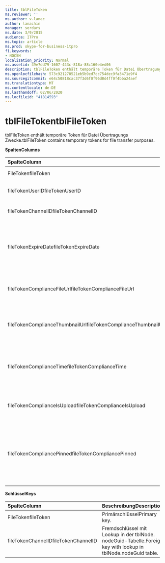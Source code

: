 ```yaml
---
title: tblFileToken
ms.reviewer: ''
ms.author: v-lanac
author: lanachin
manager: serdars
ms.date: 3/9/2015
audience: ITPro
ms.topic: article
ms.prod: skype-for-business-itpro
f1.keywords:
- NOCSH
localization_priority: Normal
ms.assetid: 49e7dd79-1607-443c-818a-88c160e4ed06
description: tblFileToken enthält temporäre Token für Datei Übertragungs Zwecke.
ms.openlocfilehash: 573c921278521eb5b9ed7cc754dec9fa3471e9f4
ms.sourcegitcommit: e64c50818cac37f3d6f0f96d0d4ff0f4bba24aef
ms.translationtype: MT
ms.contentlocale: de-DE
ms.lasthandoff: 02/06/2020
ms.locfileid: "41814593"
---
```

# <a name="tblfiletoken"></a><span data-ttu-id="630ac-103">tblFileToken</span><span class="sxs-lookup"><span data-stu-id="630ac-103">tblFileToken</span></span>
 
<span data-ttu-id="630ac-104">tblFileToken enthält temporäre Token für Datei Übertragungs Zwecke.</span><span class="sxs-lookup"><span data-stu-id="630ac-104">tblFileToken contains temporary tokens for file transfer purposes.</span></span>
  
<span data-ttu-id="630ac-105">**Spalten**</span><span class="sxs-lookup"><span data-stu-id="630ac-105">**Columns**</span></span>

|<span data-ttu-id="630ac-106">**Spalte**</span><span class="sxs-lookup"><span data-stu-id="630ac-106">**Column**</span></span>|<span data-ttu-id="630ac-107">**Typ**</span><span class="sxs-lookup"><span data-stu-id="630ac-107">**Type**</span></span>|<span data-ttu-id="630ac-108">**Beschreibung**</span><span class="sxs-lookup"><span data-stu-id="630ac-108">**Description**</span></span>|
|:-----|:-----|:-----|
|<span data-ttu-id="630ac-109">FileToken</span><span class="sxs-lookup"><span data-stu-id="630ac-109">fileToken</span></span>  <br/> |<span data-ttu-id="630ac-110">nvarchar (50); nicht NULL</span><span class="sxs-lookup"><span data-stu-id="630ac-110">nvarchar (50), not null</span></span>  <br/> |<span data-ttu-id="630ac-111">Eindeutiges Token (eine GUID).</span><span class="sxs-lookup"><span data-stu-id="630ac-111">Unique token (a GUID).</span></span>  <br/> |
|<span data-ttu-id="630ac-112">fileTokenUserID</span><span class="sxs-lookup"><span data-stu-id="630ac-112">fileTokenUserID</span></span>  <br/> |<span data-ttu-id="630ac-113">int, nicht NULL</span><span class="sxs-lookup"><span data-stu-id="630ac-113">int, not null</span></span>  <br/> |<span data-ttu-id="630ac-114">Die ID des Prinzipals, der die Datei übertragen wird.</span><span class="sxs-lookup"><span data-stu-id="630ac-114">ID of the principal that is transferring the file.</span></span>  <br/> |
|<span data-ttu-id="630ac-115">fileTokenChannelID</span><span class="sxs-lookup"><span data-stu-id="630ac-115">fileTokenChannelID</span></span>  <br/> |<span data-ttu-id="630ac-116">GUID, nicht NULL</span><span class="sxs-lookup"><span data-stu-id="630ac-116">GUID, not null</span></span>  <br/> |<span data-ttu-id="630ac-117">GUID des Chatroom-Knotens.</span><span class="sxs-lookup"><span data-stu-id="630ac-117">GUID of the chat room node.</span></span>  <br/> |
|<span data-ttu-id="630ac-118">fileTokenExpireDate</span><span class="sxs-lookup"><span data-stu-id="630ac-118">fileTokenExpireDate</span></span>  <br/> |<span data-ttu-id="630ac-119">DateTime, nicht NULL</span><span class="sxs-lookup"><span data-stu-id="630ac-119">datetime, not null</span></span>  <br/> |<span data-ttu-id="630ac-120">Ablaufzeit.</span><span class="sxs-lookup"><span data-stu-id="630ac-120">Expiration time.</span></span> <span data-ttu-id="630ac-121">(Token werden nach 30 Minuten ablaufen, es sei denn, angeheftet (siehe die folgenden Beschreibungen in dieser Spalte).</span><span class="sxs-lookup"><span data-stu-id="630ac-121">(Tokens expire after 30 minutes, unless pinned (see the following descriptions in this column).</span></span>  <br/> |
|<span data-ttu-id="630ac-122">fileTokenComplianceFileUrl</span><span class="sxs-lookup"><span data-stu-id="630ac-122">fileTokenComplianceFileUrl</span></span>  <br/> |<span data-ttu-id="630ac-123">nvarchar(256)</span><span class="sxs-lookup"><span data-stu-id="630ac-123">nvarchar(256)</span></span>  <br/> |<span data-ttu-id="630ac-124">Die URL der übertragenen Datei (für die Verwendung des Kompatibilitätsdiensts).</span><span class="sxs-lookup"><span data-stu-id="630ac-124">URL of the transferred file (for Compliance service use).</span></span>  <br/> |
|<span data-ttu-id="630ac-125">fileTokenComplianceThumbnailUrl</span><span class="sxs-lookup"><span data-stu-id="630ac-125">fileTokenComplianceThumbnailUrl</span></span>  <br/> |<span data-ttu-id="630ac-126">nvarchar(256)</span><span class="sxs-lookup"><span data-stu-id="630ac-126">nvarchar(256)</span></span>  <br/> |<span data-ttu-id="630ac-127">Die URL der Miniaturansicht für die übertragene Datei (für die Verwendung des Kompatibilitätsdiensts).</span><span class="sxs-lookup"><span data-stu-id="630ac-127">URL of the thumbnail for the transferred file (for Compliance service use).</span></span>  <br/> |
|<span data-ttu-id="630ac-128">fileTokenComplianceTime</span><span class="sxs-lookup"><span data-stu-id="630ac-128">fileTokenComplianceTime</span></span>  <br/> |<span data-ttu-id="630ac-129">datetime2</span><span class="sxs-lookup"><span data-stu-id="630ac-129">datetime2</span></span>  <br/> |<span data-ttu-id="630ac-130">Timestamp für den eigentlichen Dateiübertragungsvorgang (für die Verwendung des Kompatibilitätsdiensts).</span><span class="sxs-lookup"><span data-stu-id="630ac-130">Timestamp for the actual file transfer operation (for Compliance service use).</span></span>  <br/> |
|<span data-ttu-id="630ac-131">fileTokenComplianceIsUpload</span><span class="sxs-lookup"><span data-stu-id="630ac-131">fileTokenComplianceIsUpload</span></span>  <br/> |<span data-ttu-id="630ac-132">bit</span><span class="sxs-lookup"><span data-stu-id="630ac-132">bit</span></span>  <br/> |<span data-ttu-id="630ac-133">True, wenn Upload; False, wenn Download (für Compliance-Dienstnutzung).</span><span class="sxs-lookup"><span data-stu-id="630ac-133">True if upload; False if download (for Compliance service use).</span></span>  <br/> |
|<span data-ttu-id="630ac-134">fileTokenCompliancePinned</span><span class="sxs-lookup"><span data-stu-id="630ac-134">fileTokenCompliancePinned</span></span>  <br/> |<span data-ttu-id="630ac-135">Bit, nicht NULL</span><span class="sxs-lookup"><span data-stu-id="630ac-135">bit, not null</span></span>  <br/> |<span data-ttu-id="630ac-136">True, wenn Token angeheftet ist.</span><span class="sxs-lookup"><span data-stu-id="630ac-136">True if token is pinned.</span></span> <span data-ttu-id="630ac-137">Sie wird verwendet, um das Token in der Tabelle beizubehalten, bis der Kompatibilitätsdienst die entsprechenden Felder aus ihm abrufen kann.</span><span class="sxs-lookup"><span data-stu-id="630ac-137">It's used to keep the token in the table until Compliance service has a chance to retrieve the relevant fields from it.</span></span>  <br/> |
   
<span data-ttu-id="630ac-138">**Schlüssel**</span><span class="sxs-lookup"><span data-stu-id="630ac-138">**Keys**</span></span>

|<span data-ttu-id="630ac-139">**Spalte**</span><span class="sxs-lookup"><span data-stu-id="630ac-139">**Column**</span></span>|<span data-ttu-id="630ac-140">**Beschreibung**</span><span class="sxs-lookup"><span data-stu-id="630ac-140">**Description**</span></span>|
|:-----|:-----|
|<span data-ttu-id="630ac-141">FileToken</span><span class="sxs-lookup"><span data-stu-id="630ac-141">fileToken</span></span>  <br/> |<span data-ttu-id="630ac-142">Primärschlüssel</span><span class="sxs-lookup"><span data-stu-id="630ac-142">Primary key.</span></span>  <br/> |
|<span data-ttu-id="630ac-143">fileTokenChannelID</span><span class="sxs-lookup"><span data-stu-id="630ac-143">fileTokenChannelID</span></span>  <br/> |<span data-ttu-id="630ac-144">Fremdschlüssel mit Lookup in der tblNode. nodeGuid-Tabelle.</span><span class="sxs-lookup"><span data-stu-id="630ac-144">Foreign key with lookup in tblNode.nodeGuid table.</span></span>  <br/> |
   


